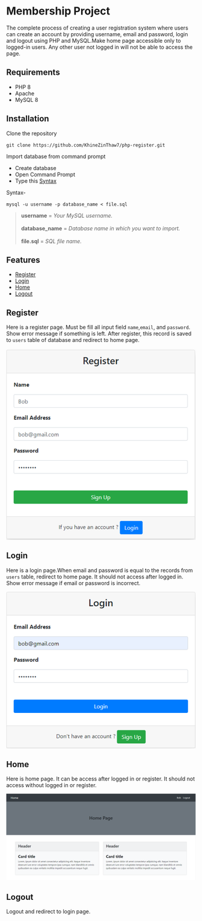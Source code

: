 # Membership Project
The complete process of creating a user registration system where users can create an account by providing username, email and password, login and logout using PHP and MySQL.Make home page accessible only to logged-in users. Any other user not logged in will not be able to access the page.

## Requirements

- PHP 8
- Apache 
- MySQL 8

## Installation

Clone the repository
```
git clone https://github.com/KhineZinThaw7/php-register.git
```

Import database from command prompt

- Create database 
- Open Command Prompt
- Type this [Syntax](#syntax)

Syntax-

```
mysql -u username -p database_name < file.sql
```

>**username** = *Your MySQL username.*<br /><br />
**database_name** = *Database name in which you want to import.*<br /><br />
**file.sql** = *SQL file name.*

## Features

- [Register](#register)
- [Login](#login)
- [Home](#home)
- [Logout](#logout)

## Register
Here is a register page. Must be fill all input field `name`,`email`, and `password`. Show error message if something is left. After register, this record is saved to `users` table of database and redirect to home page.
    
<img src="./images/register.png" alt="Register Image" align="center">


## Login

Here is a login page.When email and password is equal to the records from `users` table, redirect to home page. It should not access after logged in. Show error message if email or password is incorrect. 

<img src="./images/login.png" alt="Register Image" align="center">

## Home

Here is home page. It can be access after logged in or register. It should not access without logged in or register.

![Homepage Image](./images/home_page.png)

## Logout

Logout and redirect to login page.
